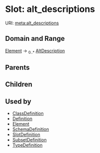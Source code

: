# Slot: alt_descriptions




URI: [meta:alt_descriptions](https://w3id.org/biolink/biolinkml/meta/alt_descriptions)
## Domain and Range

[Element](Element.md) ->  <sub>0..*</sub> [AltDescription](AltDescription.md)
## Parents

## Children

## Used by

 * [ClassDefinition](ClassDefinition.md)
 * [Definition](Definition.md)
 * [Element](Element.md)
 * [SchemaDefinition](SchemaDefinition.md)
 * [SlotDefinition](SlotDefinition.md)
 * [SubsetDefinition](SubsetDefinition.md)
 * [TypeDefinition](TypeDefinition.md)
